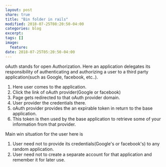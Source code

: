 ```yaml
---
layout: post
share: true
title: "Bin folder in rails"
modified: 2018-07-25T08:20:50-04:00
categories: blog
excerpt:
tags: []
image:
  feature:
date: 2018-07-25T05:20:50-04:00
---
```


oAuth stands for open Authorization. Here an application delegates its responsibility of authenticating and 
authorizing a user to a third party application(such as Google, facebook, etc..).

1. Here user comes to the application.
2. Click the link of oAuth provider(Google or facebook)
3. Page gets redirected to that oAuth provider domain.
4. User provider the credentials there.
5. oAuth provider provides the an expirable token in return to the base application.
6. This token is then used by the base application to retrieve some of your information from that provider.

Main win situation for the user here is

1. User need not to provide its credentials(Google's or facebook's) to any random application.
2. User need not to create a separate account for that application and remember it for later use.

